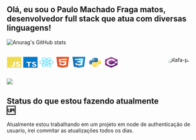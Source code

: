 ## Olá, eu sou o Paulo Machado Fraga matos, desenvolvedor full stack que atua com diversas linguagens!

![Anurag's GitHub stats](https://github-readme-stats.vercel.app/api?username=dev-paulo-matos&show_icons=true&theme=radical)

<div style="display: inline_block"><br>
  <img align="center" alt="Rafa-Js" height="30" width="40" src="https://raw.githubusercontent.com/devicons/devicon/master/icons/javascript/javascript-plain.svg">
  <img align="center" alt="Rafa-Ts" height="30" width="40" src="https://raw.githubusercontent.com/devicons/devicon/master/icons/typescript/typescript-plain.svg">
  <img align="center" alt="Rafa-React" height="30" width="40" src="https://raw.githubusercontent.com/devicons/devicon/master/icons/react/react-original.svg">
  <img align="center" alt="Rafa-HTML" height="30" width="40" src="https://raw.githubusercontent.com/devicons/devicon/master/icons/html5/html5-original.svg">
  <img align="center" alt="Rafa-CSS" height="30" width="40" src="https://raw.githubusercontent.com/devicons/devicon/master/icons/css3/css3-original.svg">
  <img align="center" alt="Rafa-Python" height="30" width="40" src="https://raw.githubusercontent.com/devicons/devicon/master/icons/python/python-original.svg">
  <img align="center" alt="Rafa-Csharp" height="30" width="40" src="https://raw.githubusercontent.com/devicons/devicon/master/icons/csharp/csharp-original.svg">
  <img align="right" alt="Rafa-pic" height="150" style="border-radius:50px;" src="https://media.licdn.com/dms/image/C4D03AQE6Q2LSy_bGnA/profile-displayphoto-shrink_200_200/0/1594124477215?e=1680134400&v=beta&t=e63pDs48XsOB9l3PnylmuDx4o8bOubHMUyX_DDir2nc">
</div>
  
  ##
 
<div> 
  <a href="https://www.linkedin.com/in/paulo-machado-34a0461b1" target="_blank"><img src="https://img.shields.io/badge/-LinkedIn-%230077B5?style=for-the-badge&logo=linkedin&logoColor=white" target="_blank"></a> 
  
</div>

  ## Status do que estou fazendo atualmente 🆙
<div>
  <p>Atualmente estou trabalhando em um projeto em node de authenticação de usuario, irei commitar as atualizações todos os dias.</p>  
</div>
